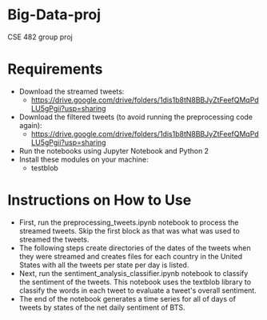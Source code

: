 # Big-Data-proj
CSE 482 group proj

# Requirements
- Download the streamed tweets:
	- https://drive.google.com/drive/folders/1dis1b8tN8BBJyZtFeefQMqPdLU5gPgii?usp=sharing
- Download the filtered tweets (to avoid running the preprocessing code again):
	- https://drive.google.com/drive/folders/1dis1b8tN8BBJyZtFeefQMqPdLU5gPgii?usp=sharing
- Run the notebooks using Jupyter Notebook and Python 2
- Install these modules on your machine:
	- testblob

# Instructions on How to Use
- First, run the preprocessing_tweets.ipynb notebook to process
	the streamed tweets. Skip the first block as that was 
	what was used to streamed the tweets.
- The following steps create directories of the dates of the
	tweets when they were streamed and creates files for 
	each country in the United States with all the tweets
	per state per day is listed.
- Next, run the sentiment_analysis_classifier.ipynb notebook to
	classify the sentiment of the tweets. This notebook uses
	the textblob library to classify the words in each tweet
	to evaluate a tweet's overall sentiment.
- The end of the notebook generates a time series for all of days
	of tweets by states of the net daily sentiment of BTS.

